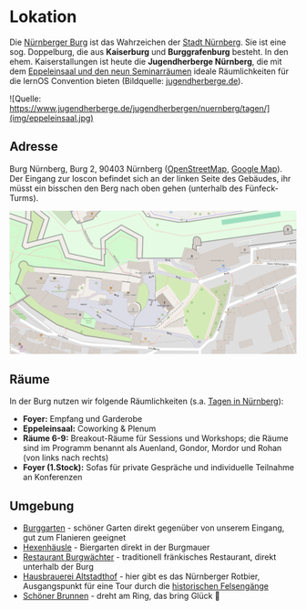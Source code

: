 # Lokation

Die [Nürnberger Burg](https://de.wikipedia.org/wiki/N%C3%BCrnberger_Burg) ist das Wahrzeichen der [Stadt Nürnberg](https://de.wikipedia.org/wiki/N%C3%BCrnberg). Sie ist eine sog. Doppelburg, die aus **Kaiserburg** und **Burggrafenburg** besteht. In den ehem. Kaiserstallungen ist heute die **Jugendherberge Nürnberg**, die mit dem [Eppeleinsaal und den neun Seminarräumen](https://www.jugendherberge.de/jugendherbergen/nuernberg/tagen/) ideale Räumlichkeiten für die lernOS Convention bieten (Bildquelle: [jugendherberge.de](https://www.jugendherberge.de/jugendherbergen/nuernberg/tagen/)).

![Quelle: https://www.jugendherberge.de/jugendherbergen/nuernberg/tagen/](img/eppeleinsaal.jpg)

## Adresse

Burg Nürnberg, Burg 2, 90403 Nürnberg ([OpenStreetMap](https://openstreetmap.de/karte/?zoom=19&lat=49.45794&lon=11.07699&layers=B00TT), [Google Map](https://maps.app.goo.gl/VuHSpyymTumF3mmG6)). Der Eingang zur loscon befindet sich an der linken Seite des Gebäudes, ihr müsst ein bisschen den Berg nach oben gehen (unterhalb des Fünfeck-Turms).

![](img/map-castle-nuremberg.png)

## Räume
In der Burg nutzen wir folgende Räumlichkeiten (s.a. [Tagen in Nürnberg](https://www.jugendherberge.de/jugendherbergen/nuernberg/tagen/)):

- **Foyer:** Empfang und Garderobe
- **Eppeleinsaal:** Coworking & Plenum
- **Räume 6-9:** Breakout-Räume für Sessions und Workshops; die Räume sind im Programm benannt als Auenland, Gondor, Mordor und Rohan (von links nach rechts)
- **Foyer (1.Stock):** Sofas für private Gespräche und individuelle Teilnahme an Konferenzen

## Umgebung
- [Burggarten](https://www.kaiserburg-nuernberg.de/deutsch/garten/index.htm) - schöner Garten direkt gegenüber von unserem Eingang, gut zum Flanieren geeignet
- [Hexenhäusle](https://hexenhaeusle-nuernberg.com/) - Biergarten direkt in der Burgmauer
- [Restaurant Burgwächter](https://burgwaechter-nuernberg.de/) - traditionell fränkisches Restaurant, direkt unterhalb der Burg
- [Hausbrauerei Altstadthof](https://hausbrauerei-altstadthof.de/) - hier gibt es das Nürnberger Rotbier, Ausgangspunkt für eine Tour durch die [historischen Felsengänge](https://www.historische-felsengaenge.de/)
- [Schöner Brunnen](https://de.wikipedia.org/wiki/Sch%C3%B6ner_Brunnen_(N%C3%BCrnberg)) - dreht am Ring, das bring Glück 🤭